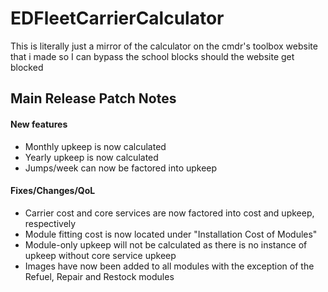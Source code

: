 # EDFleetCarrierCalculator #
This is literally just a mirror of the calculator on the cmdr's toolbox website that i made so I can bypass the school blocks should the website get blocked
## Main Release Patch Notes ##
#### New features ####
- Monthly upkeep is now calculated
- Yearly upkeep is now calculated
- Jumps/week can now be factored into upkeep

#### Fixes/Changes/QoL ####
- Carrier cost and core services are now factored into cost and upkeep, respectively
- Module fitting cost is now located under "Installation Cost of Modules"
- Module-only upkeep will not be calculated as there is no instance of upkeep without core service upkeep
- Images have now been added to all modules with the exception of the Refuel, Repair and Restock modules
